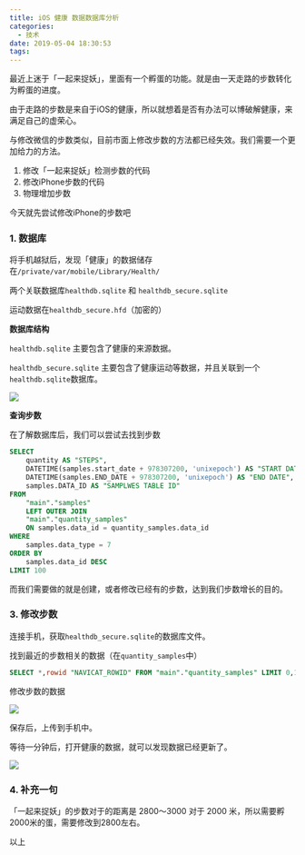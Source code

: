 ```yaml
---
title: iOS 健康 数据数据库分析
categories:
  - 技术
date: 2019-05-04 18:30:53
tags:
---
```


最近上迷于「一起来捉妖」，里面有一个孵蛋的功能。就是由一天走路的步数转化为孵蛋的进度。

由于走路的步数是来自于iOS的健康，所以就想着是否有办法可以博破解健康，来满足自己的虚荣心。

与修改微信的步数类似，目前市面上修改步数的方法都已经失效。我们需要一个更加给力的方法。

1. 修改「一起来捉妖」检测步数的代码
2. 修改iPhone步数的代码
3. 物理增加步数

今天就先尝试修改iPhone的步数吧

### 1. 数据库

将手机越狱后，发现「健康」的数据储存在`/private/var/mobile/Library/Health/`

两个关联数据库`healthdb.sqlite` 和 `healthdb_secure.sqlite`

运动数据在`healthdb_secure.hfd`（加密的）

**数据库结构**

`healthdb.sqlite` 主要包含了健康的来源数据。

`healthdb_secure.sqlite` 主要包含了健康运动等数据，并且关联到一个`healthdb.sqlite`数据库。

![](http://pics.naaln.com/blog/2019-05-15569662584995.jpg-basicBlog)

**查询步数**

在了解数据库后，我们可以尝试去找到步数

```sql
SELECT
    quantity AS "STEPS",
    DATETIME(samples.start_date + 978307200, 'unixepoch') AS "START DATE",
    DATETIME(samples.END_DATE + 978307200, 'unixepoch') AS "END DATE",
    samples.DATA_ID AS "SAMPLWES TABLE ID"
FROM
    "main"."samples"
    LEFT OUTER JOIN
    "main"."quantity_samples"
    ON samples.data_id = quantity_samples.data_id
WHERE
    samples.data_type = 7
ORDER BY
    samples.data_id DESC
LIMIT 100
```

而我们需要做的就是创建，或者修改已经有的步数，达到我们步数增长的目的。

### 3. 修改步数

连接手机，获取`healthdb_secure.sqlite`的数据库文件。

找到最近的步数相关的数据（在`quantity_samples`中）

```sql
SELECT *,rowid "NAVICAT_ROWID" FROM "main"."quantity_samples" LIMIT 0,100
```
修改步数的数据

![](http://pics.naaln.com/blog/2019-05-04-%E5%B1%8F%E5%B9%95%E5%BF%AB%E7%85%A7%202019-05-04%2019.02.37.png-basicBlog)

保存后，上传到手机中。

等待一分钟后，打开健康的数据，就可以发现数据已经更新了。

![](http://pics.naaln.com/blog/2019-05-04-110427.jpg-basicBlog)

### 4. 补充一句

「一起来捉妖」的步数对于的距离是 2800～3000 对于 2000 米，所以需要孵2000米的蛋，需要修改到2800左右。

以上